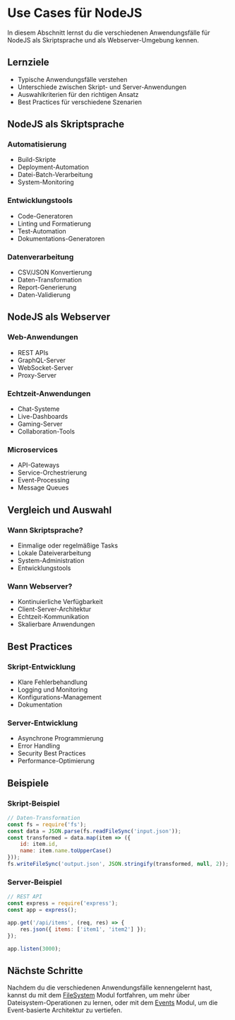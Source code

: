 # Use Cases für NodeJS

In diesem Abschnitt lernst du die verschiedenen Anwendungsfälle für NodeJS als Skriptsprache und als Webserver-Umgebung kennen.

## Lernziele

- Typische Anwendungsfälle verstehen
- Unterschiede zwischen Skript- und Server-Anwendungen
- Auswahlkriterien für den richtigen Ansatz
- Best Practices für verschiedene Szenarien

## NodeJS als Skriptsprache

### Automatisierung
- Build-Skripte
- Deployment-Automation
- Datei-Batch-Verarbeitung
- System-Monitoring

### Entwicklungstools
- Code-Generatoren
- Linting und Formatierung
- Test-Automation
- Dokumentations-Generatoren

### Datenverarbeitung
- CSV/JSON Konvertierung
- Daten-Transformation
- Report-Generierung
- Daten-Validierung

## NodeJS als Webserver

### Web-Anwendungen
- REST APIs
- GraphQL-Server
- WebSocket-Server
- Proxy-Server

### Echtzeit-Anwendungen
- Chat-Systeme
- Live-Dashboards
- Gaming-Server
- Collaboration-Tools

### Microservices
- API-Gateways
- Service-Orchestrierung
- Event-Processing
- Message Queues

## Vergleich und Auswahl

### Wann Skriptsprache?
- Einmalige oder regelmäßige Tasks
- Lokale Dateiverarbeitung
- System-Administration
- Entwicklungstools

### Wann Webserver?
- Kontinuierliche Verfügbarkeit
- Client-Server-Architektur
- Echtzeit-Kommunikation
- Skalierbare Anwendungen

## Best Practices

### Skript-Entwicklung
- Klare Fehlerbehandlung
- Logging und Monitoring
- Konfigurations-Management
- Dokumentation

### Server-Entwicklung
- Asynchrone Programmierung
- Error Handling
- Security Best Practices
- Performance-Optimierung

## Beispiele

### Skript-Beispiel
```javascript
// Daten-Transformation
const fs = require('fs');
const data = JSON.parse(fs.readFileSync('input.json'));
const transformed = data.map(item => ({
    id: item.id,
    name: item.name.toUpperCase()
}));
fs.writeFileSync('output.json', JSON.stringify(transformed, null, 2));
```

### Server-Beispiel
```javascript
// REST API
const express = require('express');
const app = express();

app.get('/api/items', (req, res) => {
    res.json({ items: ['item1', 'item2'] });
});

app.listen(3000);
```

## Nächste Schritte

Nachdem du die verschiedenen Anwendungsfälle kennengelernt hast, kannst du mit dem [FileSystem](../fileSystem/README.md) Modul fortfahren, um mehr über Dateisystem-Operationen zu lernen, oder mit dem [Events](../events/README.md) Modul, um die Event-basierte Architektur zu vertiefen. 